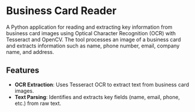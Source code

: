 # Business Card Reader

A Python application for reading and extracting key information from business card images using Optical Character Recognition (OCR) with Tesseract and OpenCV. The tool processes an image of a business card and extracts information such as name, phone number, email, company name, and address.

## Features
- **OCR Extraction**: Uses Tesseract OCR to extract text from business card images.
- **Text Parsing**: Identifies and extracts key fields (name, email, phone, etc.) from raw text.
